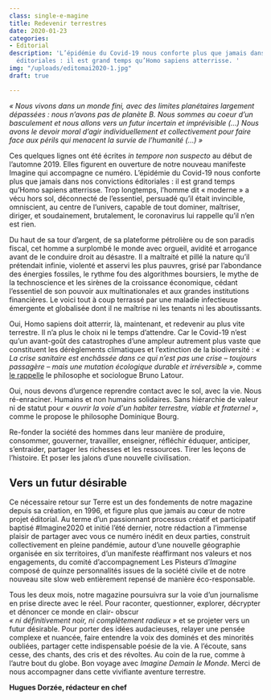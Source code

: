 ```yaml
---
class: single-e-magine
title: Redevenir terrestres
date: 2020-01-23
categories:
- Editorial
description: 'L’épidémie du Covid-19 nous conforte plus que jamais dans nos convictions
  éditoriales : il est grand temps qu’Homo sapiens atterrisse. '
img: "/uploads/editomai2020-1.jpg"
draft: true

---
```

<div class="chapeau">

</div>

_« Nous vivons dans un monde fini, avec des limites planétaires largement dépassées : nous n’avons pas de planète B. Nous sommes au coeur d’un basculement et nous allons vers un futur incertain et imprévisible (…) Nous avons le devoir moral d’agir individuellement et collectivement pour faire face aux périls qui menacent la survie de l’humanité (…) »_

Ces quelques lignes ont été écrites _in tempore non suspecto_ au début de l’automne 2019. Elles figurent en ouverture de notre nouveau manifeste Imagine qui accompagne ce numéro. L’épidémie du Covid-19 nous conforte plus que jamais dans nos convictions éditoriales : il est grand temps qu’Homo sapiens atterrisse. Trop longtemps, l’homme dit « moderne » a vécu hors sol, déconnecté de l’essentiel, persuadé qu’il était invincible, omniscient, au centre de l’univers, capable de tout dominer, maîtriser, diriger, et soudainement, brutalement, le coronavirus lui rappelle qu’il n’en est rien.

Du haut de sa tour d’argent, de sa plateforme pétrolière ou de son paradis fiscal, cet homme a surplombé le monde avec orgueil, avidité et arrogance avant de le conduire droit au désastre. Il a maltraité et pillé la nature qu’il prétendait infinie, violenté et asservi les plus pauvres, grisé par l’abondance des énergies fossiles, le rythme fou des algorithmes boursiers, le mythe de la technoscience et les sirènes de la croissance économique, cédant l’essentiel de son pouvoir aux multinationales et aux grandes institutions financières. Le voici tout à coup terrassé par une maladie infectieuse émergente et globalisée dont il ne maîtrise ni les tenants ni les aboutissants.

Oui, Homo sapiens doit atterrir, là, maintenant, et redevenir au plus vite terrestre. Il n’a plus le choix ni le temps d’attendre. Car le Covid-19 n’est qu’un avant-goût des catastrophes d’une ampleur autrement plus vaste que constituent les dérèglements climatiques et l’extinction de la biodiversité : _« La crise sanitaire est enchâssée dans ce qui n’est pas une crise – toujours passagère – mais une mutation écologique durable et irréversible »_, comme [le rappelle](https://aoc.media/opinion/2020/03/29/imaginer-les-gestes-barrieres-contre-le-retour-a-la-production-davant-crise/) le philosophe et sociologue Bruno Latour.

Oui, nous devons d’urgence reprendre contact avec le sol, avec la vie. Nous ré-enraciner. Humains et non humains solidaires. Sans hiérarchie de valeur ni de statut pour _« ouvrir la voie d'un habiter terrestre, viable et fraternel »_, comme le propose le philosophe Dominique Bourg.

Re-fonder la société des hommes dans leur manière de produire, consommer, gouverner, travailler, enseigner, réfléchir éduquer, anticiper, s’entraider, partager les richesses et les ressources. Tirer les leçons de l’histoire. Et poser les jalons d’une nouvelle civilisation.

## Vers un futur désirable

Ce nécessaire retour sur Terre est un des fondements de notre magazine depuis sa création, en 1996, et figure plus que jamais au cœur de notre projet éditorial. Au terme d’un passionnant processus créatif et participatif baptisé #Imagine2020 et initié l’été dernier, notre rédaction a l’immense plaisir de partager avec vous ce numéro inédit en deux parties, construit collectivement en pleine pandémie, autour d’une nouvelle géographie organisée en six territoires, d’un manifeste réaffirmant nos valeurs et nos engagements, du comité d’accompagnement Les Pisteurs d’_Imagine_ composé de quinze personnalités issues de la société civile et de notre nouveau site slow web entièrement repensé de manière éco-responsable.

Tous les deux mois, notre magazine poursuivra sur la voie d’un journalisme en prise directe avec le réel. Pour raconter, questionner, explorer, décrypter et dénoncer ce monde en clair- obscur   
_« ni définitivement noir, ni complètement radieux »_ et se projeter vers un futur désirable. Pour porter des idées audacieuses, relayer une pensée complexe et nuancée, faire entendre la voix des dominés et des minorités oubliées, partager cette indispensable poésie de la vie. A l’écoute, sans cesse, des chants, des cris et des révoltes. Au coin de la rue, comme à l’autre bout du globe. Bon voyage avec _Imagine Demain le Monde_. Merci de nous accompagner dans cette vivifiante aventure terrestre.

**Hugues Dorzée, rédacteur en chef**